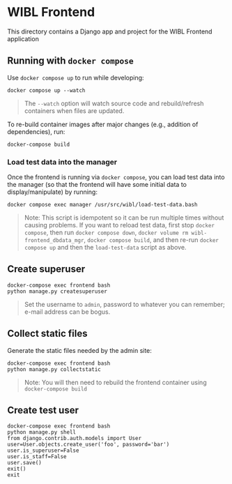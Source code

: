 # WIBL Frontend
This directory contains a Django app and project for the WIBL Frontend application

## Running with `docker compose`
Use `docker compose up` to run while developing:
```shell
docker compose up --watch
```

> The `--watch` option will watch source code and rebuild/refresh containers when files are updated.

To re-build container images after major changes (e.g., addition of dependencies), run:
```shell
docker-compose build
```

### Load test data into the manager 
Once the frontend is running via `docker compose`, you can load test data into the manager (so that the frontend will 
have some initial data to display/manipulate) by running:
```shell
docker compose exec manager /usr/src/wibl/load-test-data.bash
```

> Note: This script is idempotent so it can be run multiple times without causing problems. If you want to 
> reload test data, first stop `docker compose`, then run `docker compose down`, 
> `docker volume rm wibl-frontend_dbdata_mgr`, `docker compose build`, and then re-run `docker compose up` 
> and then the `load-test-data` script as above.

## Create superuser
```shell
docker-compose exec frontend bash
python manage.py createsuperuser
```

> Set the username to `admin`, password to whatever you can remember; e-mail address can be bogus.

## Collect static files
Generate the static files needed by the admin site:
```shell
docker-compose exec frontend bash
python manage.py collectstatic
```

> Note: You will then need to rebuild the frontend container using `docker-compose build`

## Create test user
```shell
docker-compose exec frontend bash
python manage.py shell
from django.contrib.auth.models import User
user=User.objects.create_user('foo', password='bar')
user.is_superuser=False
user.is_staff=False
user.save()
exit()
exit
```
